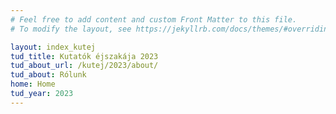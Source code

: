 ```yaml
---
# Feel free to add content and custom Front Matter to this file.
# To modify the layout, see https://jekyllrb.com/docs/themes/#overriding-theme-defaults

layout: index_kutej
tud_title: Kutatók éjszakája 2023 
tud_about_url: /kutej/2023/about/
tud_about: Rólunk
home: Home
tud_year: 2023
---
```

